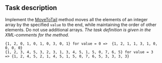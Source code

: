 ## Task description ##

Implement the [MoveToTail](RelocationElementsTask/ArrayExtension.cs#L17) method moves all the elements of an integer array by the specified `value` to the end, while maintaining the order of other elements. Do not use additional arrays. *The task definition is given in the XML-comments for the method.*
            
`{1, 2, 0, 1, 0, 1, 0, 3, 0, 1} for value = 0 =>  {1, 2, 1, 1, 3, 1, 0, 0, 0, 0}  `   
`{1, 2, 3, 4, 5, 3, 2, 3, 1, 3, 4, 5, 1, 5, 0, 7, 6, 5} for value = 3 => {1, 2, 4, 5, 2, 1, 4, 5, 1, 5, 0, 7, 6, 5, 3, 3, 3, 3}`